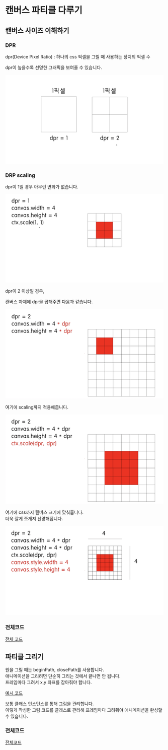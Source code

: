 # 캔버스 파티클 다루기

## 캔버스 사이즈 이해하기

### DPR

dpr(Device Pixel Ratio) : 하나의 css 픽셀을 그릴 때 사용하는 장치의 픽셀 수

dpr이 높을수록 선명한 그래픽을 보여줄 수 있습니다.

![Alt text](image.png)

### DRP scaling

dpr이 1일 경우 아무런 변화가 없습니다.

![Alt text](image-1.png)

dpr이 2 이상일 경우,<br>

캔버스 자체에 dpr을 곱해주면 다음과 같습니다.

![Alt text](image-2.png)

여기에 scaling까지 적용해줍니다.

![Alt text](image-3.png)

여기에 css까지 캔버스 크기에 맞춰줍니다.<br>
더욱 잘게 쪼개져 선명해집니다.

![Alt text](image-4.png)

### 전체코드

[전체 코드](./code_1.js)<br>

## 파티클 그리기

원을 그릴 때는 beginPath, closePath를 사용합니다.<br>
애니메이션을 그리려면 단순히 그리는 것에서 끝나면 안 됩니다.<br>
프레임마다 그려서 x,y 좌표를 잡아줘야 합니다.<br>

[예시 코드](./code_2.js)<br>

보통 클래스 인스턴스를 통해 그림을 관리합니다.<br>
이렇게 작성한 그림 코드를 클래스로 관리해 프레임마다 그려줘야 애니메이션을 완성할 수 있습니다.

### 전체코드

[전체코드](./c3.js)<br>
